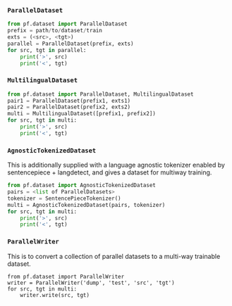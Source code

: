
### `ParallelDataset`

```py
from pf.dataset import ParallelDataset
prefix = path/to/dataset/train
exts = (<src>, <tgt>)
parallel = ParallelDataset(prefix, exts)
for src, tgt in parallel:
    print('>', src)
    print('<', tgt)
```

### `MultilingualDataset`

```py
from pf.dataset import ParallelDataset, MultilingualDataset
pair1 = ParallelDataset(prefix1, exts1)
pair2 = ParallelDataset(prefix2, exts2)
multi = MultilingualDataset([prefix1, prefix2])
for src, tgt in multi:
    print('>', src)
    print('<', tgt)

```

### `AgnosticTokenizedDataset`

This is additionally supplied with a language agnostic tokenizer enabled
by sentencepiece + langdetect, and gives a dataset for multiway
training.

```py
from pf.dataset import AgnosticTokenizedDataset
pairs = <list of ParallelDatasets>
tokenizer = SentencePieceTokenizer()
multi = AgnosticTokenizedDataset(pairs, tokenizer)
for src, tgt in multi:
    print('>', src)
    print('<', tgt)
```

### `ParallelWriter`

This is to convert a collection of parallel datasets to a multi-way trainable
dataset.

```
from pf.dataset import ParallelWriter
writer = ParallelWriter('dump', 'test', 'src', 'tgt')
for src, tgt in multi:
    writer.write(src, tgt)
```


